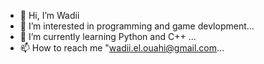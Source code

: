 - 👋 Hi, I’m Wadii
- 👀 I’m interested in programming and game devlopment...
- 🌱 I’m currently learning Python and C++ ...
- 📫 How to reach me "wadii.el.ouahi@gmail.com...

<!---
WELOUAHI/WELOUAHI is a ✨ special ✨ repository because its `README.md` (this file) appears on your GitHub profile.
You can click the Preview link to take a look at your changes.
--->
